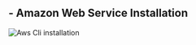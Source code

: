 ## - Amazon Web Service Installation 

![Aws Cli installation](https://github.com/user-attachments/assets/a865b1e2-257a-425a-bc36-c17225104989)
